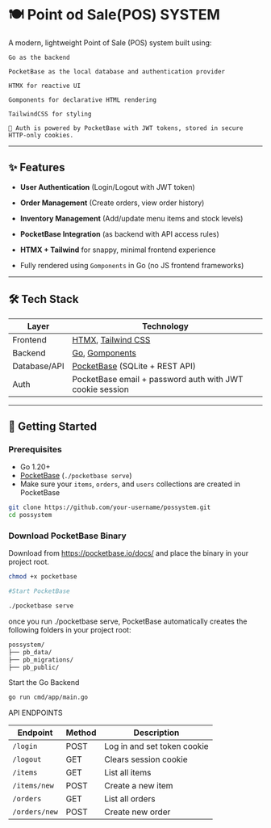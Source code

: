 # 🍽️ Point od Sale(POS) SYSTEM

A modern, lightweight Point of Sale (POS) system built using:

    Go as the backend

    PocketBase as the local database and authentication provider

    HTMX for reactive UI

    Gomponents for declarative HTML rendering

    TailwindCSS for styling

    🔐 Auth is powered by PocketBase with JWT tokens, stored in secure HTTP-only cookies.
---

## ✨ Features

-  **User Authentication** (Login/Logout with JWT token)
-  **Order Management** (Create orders, view order history)
-  **Inventory Management** (Add/update menu items and stock levels)

-  **PocketBase Integration** (as backend with API access rules)
-  **HTMX + Tailwind** for snappy, minimal frontend experience
-  Fully rendered using `Gomponents` in Go (no JS frontend frameworks)

---

## 🛠️ Tech Stack

| Layer       | Technology                       |
|-------------|----------------------------------|
| Frontend    | [HTMX](https://htmx.org/), [Tailwind CSS](https://tailwindcss.com/) |
| Backend     | [Go](https://golang.org/), [Gomponents](https://github.com/maragudk/gomponents) |
| Database/API| [PocketBase](https://pocketbase.io/) (SQLite + REST API) |
| Auth        | PocketBase email + password auth with JWT cookie session |

---

## 🚀 Getting Started

### Prerequisites

- Go 1.20+
- [PocketBase](https://pocketbase.io/) (`./pocketbase serve`)
- Make sure your `items`, `orders`, and `users` collections are created in PocketBase



```bash
git clone https://github.com/your-username/possystem.git
cd possystem
```

###   Download PocketBase Binary

Download from https://pocketbase.io/docs/ and place the binary in your project root.

```bash
chmod +x pocketbase

#Start PocketBase

./pocketbase serve

```

once you run ./pocketbase serve, PocketBase automatically creates the following folders in your project root:

```bash
possystem/
├── pb_data/
├── pb_migrations/
├── pb_public/

```



Start the Go Backend
```bash
go run cmd/app/main.go
```


API ENDPOINTS

| Endpoint      | Method | Description                 |
| ------------- | ------ | --------------------------- |
| `/login`      | POST   | Log in and set token cookie |
| `/logout`     | GET    | Clears session cookie       |
| `/items`      | GET    | List all items              |
| `/items/new`  | POST   | Create a new item           |
| `/orders`     | GET    | List all orders             |
| `/orders/new` | POST   | Create new order            |
